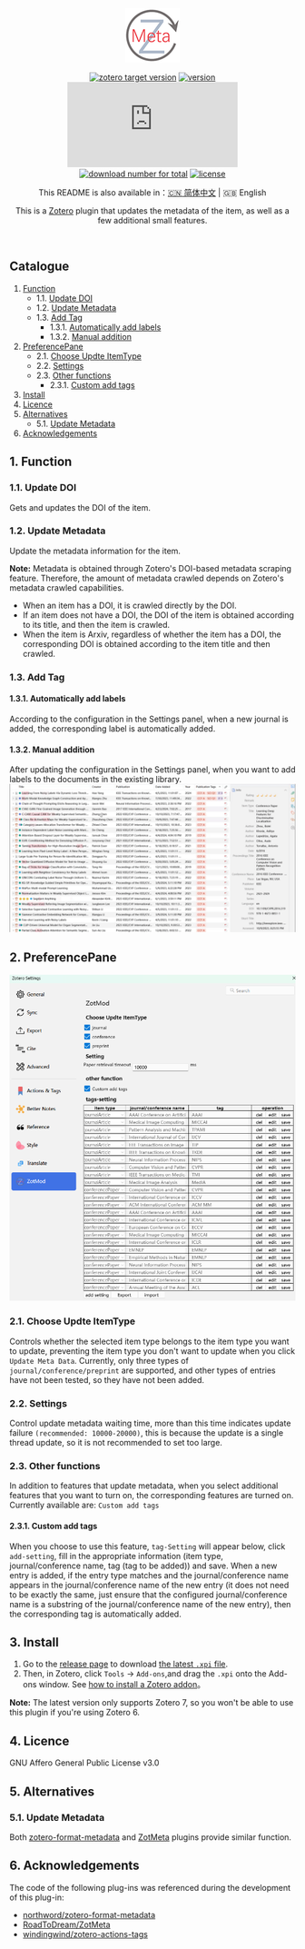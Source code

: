 <div align="center">

![Linter for Zotero](./doc/96.png)

[![zotero target version](https://img.shields.io/badge/Zotero-7.0.*-green?&logo=zotero&logoColor=CC2936)](https://www.zotero.org)
[![version](https://img.shields.io/github/v/release/dklsgui/zotero_update_metadata)](https://github.com/dklsgui/zotero_update_metadata/releases/)
[![download number](https://img.shields.io/github/downloads/dklsgui/zotero_update_metadata/latest/zotMod.xpi)](https://github.com/dklsgui/zotero_update_metadata/releases/)  
[![download number for total](https://img.shields.io/github/downloads/dklsgui/zotero_update_metadata/total)](https://github.com/northword/zotero-format-metadata/releases/)
[![license](https://img.shields.io/github/license/dklsgui/zotero_update_metadata)](https://github.com/dklsgui/zotero_update_metadata/blob/main/LICENSE)
<!-- [![Codacy Badge](https://app.codacy.com/project/badge/Grade/b851796e53724d7aa7c00923955e0f56)](https://app.codacy.com/gh/northword/zotero-format-metadata/dashboard?utm_source=gh&utm_medium=referral&utm_content=&utm_campaign=Badge_grade) -->
<!-- [![Using Zotero Plugin Template](https://img.shields.io/badge/Using-Zotero%20Plugin%20Template-blue?&logo=github)](https://github.com/windingwind/zotero-plugin-template) -->

This README is also available in：[:cn: 简体中文](./doc/README-zh.md) | :gb: English

This is a [Zotero](https://www.zotero.org/) plugin that updates the metadata of the item, as well as a few additional small features.

</div></br>

## Catalogue
1. [Function](#Function)
	* 1.1. [Update DOI](#UpdateDOI)
	* 1.2. [Update Metadata](#UpdateMetadata)
	* 1.3. [Add Tag](#AddTag)
		* 1.3.1. [ Automatically add labels](#Automaticallyaddlabels)
		* 1.3.2. [ Manual addition](#Manualaddition)
2. [ PreferencePane](#PreferencePane)
	* 2.1. [ Choose Updte ItemType](#Chooseupdteitemtype)
	* 2.2. [ Settings](#Settings)
	* 2.3. [ Other functions](#Otherfunctions)
		* 2.3.1. [ Custom add tags](#Customaddtags)
3. [Install](#Install)
4. [Licence](#Licence)
5. [Alternatives](#Alternatives)
	* 5.1. [Update Metadata](#UpdateMetadata-1)
6. [Acknowledgements](#Acknowledgements)

##  1. <a name='Function'></a>Function

###  1.1. <a name='UpdateDOI'></a>Update DOI
Gets and updates the DOI of the item.

###  1.2. <a name='UpdateMetadata'></a>Update Metadata
Update the metadata information for the item.

**Note:** Metadata is obtained through Zotero's DOI-based metadata scraping feature. Therefore, the amount of metadata crawled depends on Zotero's metadata crawled capabilities.
- When an item has a DOI, it is crawled directly by the DOI.
- If an item does not have a DOI, the DOI of the item is obtained according to its title, and then the item is crawled.
- When the item is Arxiv, regardless of whether the item has a DOI, the corresponding DOI is obtained according to the item title and then crawled.
###  1.3. <a name='AddTag'></a>Add Tag
####  1.3.1. <a name='Automaticallyaddlabels'></a> Automatically add labels
According to the configuration in the Settings panel, when a new journal is added, the corresponding label is automatically added.
####  1.3.2. <a name='Manualaddition'></a> Manual addition
After updating the configuration in the Settings panel, when you want to add labels to the documents in the existing library.
![add tag](./doc/add_tag.gif)

##  2. <a name='PreferencePane'></a> PreferencePane
![preference](./doc/preference.png)
###  2.1. <a name='Chooseupdteitemtype'></a> Choose Updte ItemType
Controls whether the selected item type belongs to the item type you want to update, preventing the item type you don't want to update when you click `Update Meta Data`. Currently, only three types of `journal/conference/preprint` are supported, and other types of entries have not been tested, so they have not been added.
###  2.2. <a name='Settings'></a> Settings
Control update metadata waiting time, more than this time indicates update failure `(recommended: 10000-20000)`, this is because the update is a single thread update, so it is not recommended to set too large.
###  2.3. <a name='Otherfunctions'></a> Other functions
In addition to features that update metadata, when you select additional features that you want to turn on, the corresponding features are turned on. Currently available are: `Custom add tags`


####  2.3.1. <a name='Customaddtags'></a> Custom add tags
When you choose to use this feature, `tag-Setting` will appear below, click `add-setting`, fill in the appropriate information (item type, journal/conference name, tag (tag to be added)) and save. When a new entry is added, if the entry type matches and the journal/conference name appears in the journal/conference name of the new entry (it does not need to be exactly the same, just ensure that the configured journal/conference name is a substring of the journal/conference name of the new entry), then the corresponding tag is automatically added.
##  3. <a name='Install'></a>Install

1. Go to the [release page](https://github.com/dklsgui/zotero_update_metadata/releases/)  to download [the latest `.xpi` file](https://github.com/dklsgui/zotero_update_metadata/releases/latest/download/zotMod.xpi).
2. Then, in Zotero, click `Tools` -> `Add-ons`,and drag the `.xpi` onto the Add-ons window. See [how to install a Zotero addon](https://zotero-chinese.com/user-guide/plugins/about-plugin.html)。

**Note:** The latest version only supports Zotero 7, so you won't be able to use this plugin if you're using Zotero 6.

##  4. <a name='Licence'></a>Licence

GNU Affero General Public License v3.0

##  5. <a name='Alternatives'></a>Alternatives

###  5.1. <a name='UpdateMetadata-1'></a>Update Metadata
Both [zotero-format-metadata](https://github.com/northword/zotero-format-metadata) and [ZotMeta](https://github.com/RoadToDream/ZotMeta) plugins provide similar function.


##  6. <a name='Acknowledgements'></a>Acknowledgements

The code of the following plug-ins was referenced during the development of this plug-in:

- [northword/zotero-format-metadata](https://github.com/northword/zotero-format-metadata)
- [RoadToDream/ZotMeta](https://github.com/RoadToDream/ZotMeta)
- [windingwind/zotero-actions-tags](https://github.com/windingwind/zotero-actions-tags)
